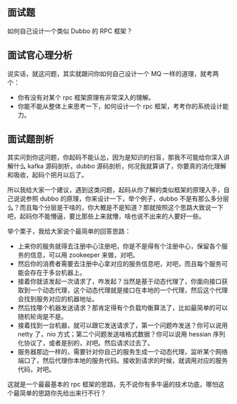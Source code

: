 ## 面试题
如何自己设计一个类似 Dubbo 的 RPC 框架？

## 面试官心理分析
说实话，就这问题，其实就跟问你如何自己设计一个 MQ 一样的道理，就考两个：
- 你有没有对某个 rpc 框架原理有非常深入的理解。
- 你能不能从整体上来思考一下，如何设计一个 rpc 框架，考考你的系统设计能力。

## 面试题剖析
其实问到你这问题，你起码不能认怂，因为是知识的扫盲，那我不可能给你深入讲解什么 kafka 源码剖析，dubbo 源码剖析，何况我就算讲了，你要真的消化理解和吸收，起码个把月以后了。

所以我给大家一个建议，遇到这类问题，起码从你了解的类似框架的原理入手，自己说说参照 dubbo 的原理，你来设计一下，举个例子，dubbo 不是有那么多分层么？而且每个分层是干啥的，你大概是不是知道？那就按照这个思路大致说一下吧，起码你不能懵逼，要比那些上来就懵，啥也说不出来的人要好一些。

举个栗子，我给大家说个最简单的回答思路：
- 上来你的服务就得去注册中心注册吧，你是不是得有个注册中心，保留各个服务的信息，可以用 zookeeper 来做，对吧。
- 然后你的消费者需要去注册中心拿对应的服务信息吧，对吧，而且每个服务可能会存在于多台机器上。
- 接着你就该发起一次请求了，咋发起？当然是基于动态代理了，你面向接口获取到一个动态代理，这个动态代理就是接口在本地的一个代理，然后这个代理会找到服务对应的机器地址。
- 然后找哪个机器发送请求？那肯定得有个负载均衡算法了，比如最简单的可以随机轮询是不是。
- 接着找到一台机器，就可以跟它发送请求了，第一个问题咋发送？你可以说用 netty 了，nio 方式；第二个问题发送啥格式数据？你可以说用 hessian 序列化协议了，或者是别的，对吧。然后请求过去了。
- 服务器那边一样的，需要针对你自己的服务生成一个动态代理，监听某个网络端口了，然后代理你本地的服务代码。接收到请求的时候，就调用对应的服务代码，对吧。

这就是一个最最基本的 rpc 框架的思路，先不说你有多牛逼的技术功底，哪怕这个最简单的思路你先给出来行不行？